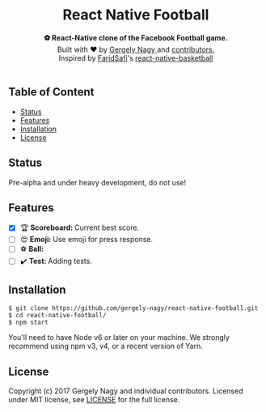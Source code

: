 <h1 align="center">React Native Football</h1>

<div align="center">
  <strong>⚽ React-Native clone of the Facebook Football game.</strong>
</div>

<div align="center">
    Built with ❤︎ by <a href="https://www.linkedin.com/in/gergely-nagy-9a8198117/">Gergely Nagy </a> and <a href=""> contributors. </a>
</div>

<div align="center">
    Inspired by <a href="https://github.com/FaridSafi">FaridSafi</a>'s <a href="https://github.com/FaridSafi/react-native-basketball"> react-native-basketball</a>
</div>

<br />

## Table of Content
- [Status](#status)
- [Features](#features)
- [Installation](#installation)
- [License](#license)


## Status
Pre-alpha and under heavy development, do not use!


## Features
- [x] 🏆 <strong>Scoreboard: </strong> Current best score.
- [ ] 😍 <strong>Emoji: </strong> Use emoji for press response.
- [ ] ⚽ <strong>Ball: </strong>
- [ ] ✔️ <strong>Test: </strong> Adding tests.

## Installation

```
$ git clone https://github.com/gergely-nagy/react-native-football.git
$ cd react-native-football/
$ npm start
```

You'll need to have Node v6 or later on your machine. We strongly recommend using npm v3, v4, or a recent version of Yarn.

## License

Copyright (c) 2017 Gergely Nagy and individual contributors. Licensed under MIT license, see [LICENSE](LICENSE) for the full license.
